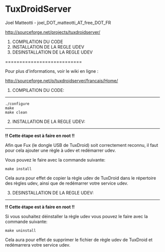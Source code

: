  TuxDroidServer
==========================

Joel Matteotti - joel_DOT_matteotti_AT_free_DOT_FR 

http://sourceforge.net/projects/tuxdroidserver/

1. COMPILATION DU CODE
2. INSTALLATION DE LA REGLE UDEV
3. DESINSTALLATION DE LA REGLE UDEV

===========================

Pour plus d'informations, voir le wiki en ligne :

http://sourceforge.net/p/tuxdroidserver/francais/Home/


1. COMPILATION DU CODE:
------------------------

    ./configure
    make
    make clean

2. INSTALLATION DE LA REGLE UDEV:
---------------------------------

**!! Cette étape est à faire en root !!**

Afin que Fux (le dongle USB de TuxDroid) soit correctement reconnu, il faut pour
cela ajouter une règle à udev et redémarrer udev.

Vous pouvez le faire avec la commande suivante:

    make install

Cela aura pour effet de copier la règle udev de TuxDroid dans le répertoire des
règles udev, ainsi que de redémarrer votre service udev.


3. DESINSTALLATION DE LA REGLE UDEV:
------------------------------------

**!! Cette étape est à faire en root !!**

Si vous souhaitez déinstaller la règle udev vous pouvez le faire avec la
commande suivante:

    make uninstall

Cela aura pour effet de supprimer le fichier de règle udev de TuxDroid et
redémarrera votre service udev.

